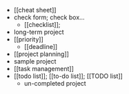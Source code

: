 - [[cheat sheet]]
- check form; check box...
    - [[checklist]]; 
- long-term project
- [[priority]]
    - [[deadline]]
- [[project planning]]
- sample project
- [[task management]]
- [[todo list]]; [[to-do list]]; [[TODO list]]
    - un-completed project
